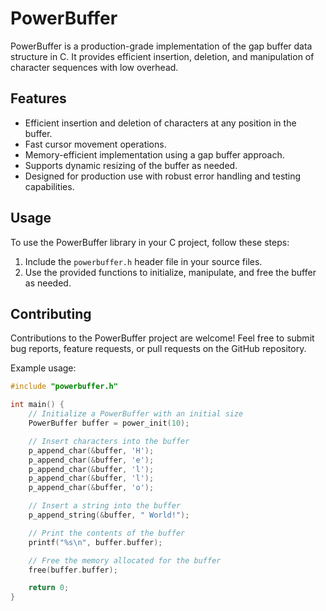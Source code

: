 # PowerBuffer

PowerBuffer is a production-grade implementation of the gap buffer data structure in C. It provides efficient insertion, deletion, and manipulation of character sequences with low overhead.

## Features

- Efficient insertion and deletion of characters at any position in the buffer.
- Fast cursor movement operations.
- Memory-efficient implementation using a gap buffer approach.
- Supports dynamic resizing of the buffer as needed.
- Designed for production use with robust error handling and testing capabilities.

## Usage

To use the PowerBuffer library in your C project, follow these steps:

1. Include the `powerbuffer.h` header file in your source files.
2. Use the provided functions to initialize, manipulate, and free the buffer as needed.

## Contributing

Contributions to the PowerBuffer project are welcome! Feel free to submit bug reports, feature requests, or pull requests on the GitHub repository.


Example usage:

```c
#include "powerbuffer.h"

int main() {
    // Initialize a PowerBuffer with an initial size
    PowerBuffer buffer = power_init(10);

    // Insert characters into the buffer
    p_append_char(&buffer, 'H');
    p_append_char(&buffer, 'e');
    p_append_char(&buffer, 'l');
    p_append_char(&buffer, 'l');
    p_append_char(&buffer, 'o');

    // Insert a string into the buffer
    p_append_string(&buffer, " World!");

    // Print the contents of the buffer
    printf("%s\n", buffer.buffer);

    // Free the memory allocated for the buffer
    free(buffer.buffer);

    return 0;
}